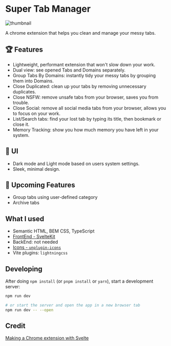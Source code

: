 # Super Tab Manager
![thumbnail](https://github.com/wentallout/super-tab-manager/assets/76118931/dd8b9dde-7abf-4ce3-bc9a-194eb90ba1df)

A chrome extension that helps you clean and manage your messy tabs.

## 🏆 Features

- Lightweight, performant extension that won't slow down your work.
- Dual view: see opened Tabs and Domains separately.
- Group Tabs By Domains: instantly tidy your messy tabs by grouping them into Domains. 
- Close Duplicated: clean up your tabs by removing unnecessary duplicates.
- Close NSFW: remove unsafe tabs from your browser, saves you from trouble.
- Close Social: remove all social media tabs from your browser, allows you to focus on your work.
- List/Search tabs: find your lost tab by typing its title, then bookmark or close it.
- Memory Tracking: show you how much memory you have left in your system.

## 📱 UI

- Dark mode and Light mode based on users system settings.
- Sleek, minimal design.

## 🌠 Upcoming Features

- Group tabs using user-defined category
- Archive tabs

## What I used

- Semantic HTML, BEM CSS, TypeScript
- [FrontEnd - SvelteKit](https://kit.svelte.dev/)
- BackEnd: not needed
- [Icons - `unplugin-icons`](https://icon-sets.iconify.design/material-symbols-light/)
- Vite plugins: `lightningcss`

## Developing

After doing `npm install` (or `pnpm install` or `yarn`), start a development server:

```bash
npm run dev

# or start the server and open the app in a new browser tab
npm run dev -- --open
```

## Credit

[Making a Chrome extension with Svelte](https://javascript.plainenglish.io/making-a-chrome-extension-with-svelte-2fefb3769c)
